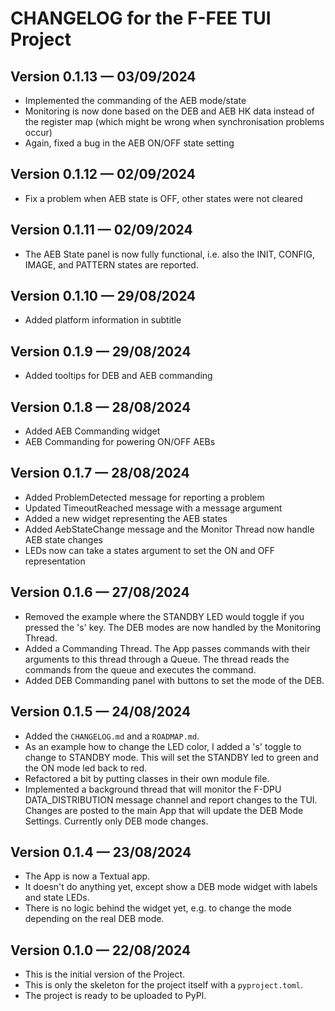  # CHANGELOG for the F-FEE TUI Project

## Version 0.1.13 — 03/09/2024

- Implemented the commanding of the AEB mode/state
- Monitoring is now done based on the DEB and AEB HK data instead of the register map (which might be wrong when synchronisation problems occur)
- Again, fixed a bug in the AEB ON/OFF state setting

## Version 0.1.12 — 02/09/2024

- Fix a problem when AEB state is OFF, other states were not cleared

## Version 0.1.11 — 02/09/2024

- The AEB State panel is now fully functional, i.e. also the INIT, CONFIG, IMAGE, and PATTERN states are reported.

## Version 0.1.10 — 29/08/2024

- Added platform information in subtitle

## Version 0.1.9 — 29/08/2024

- Added tooltips for DEB and AEB commanding

## Version 0.1.8 — 28/08/2024

- Added AEB Commanding widget
- AEB Commanding for powering ON/OFF AEBs 

## Version 0.1.7 — 28/08/2024

- Added ProblemDetected message for reporting a problem
- Updated TimeoutReached message with a message argument
- Added a new widget representing the AEB states
- Added AebStateChange message and the Monitor Thread now handle AEB state changes
- LEDs now can take a states argument to set the ON and OFF representation

## Version 0.1.6 — 27/08/2024

- Removed the example where the STANDBY LED would toggle if you pressed the 's' key. The DEB modes are now handled by the Monitoring Thread.
- Added a Commanding Thread. The App passes commands with their arguments to this thread through a Queue. The thread reads the commands from the queue and executes the command. 
- Added DEB Commanding panel with buttons to set the mode of the DEB.

## Version 0.1.5 — 24/08/2024

- Added the `CHANGELOG.md` and a `ROADMAP.md`.
- As an example how to change the LED color, I added a 's' toggle to change to STANDBY mode. This will set the STANDBY led to green and the ON mode led back to red.
- Refactored a bit by putting classes in their own module file.
- Implemented a background thread that will monitor the F-DPU DATA_DISTRIBUTION message channel and report changes to the TUI. Changes are posted to the main App that will update the DEB Mode Settings. Currently only DEB mode changes. 

## Version 0.1.4 — 23/08/2024

- The App is now a Textual app.
- It doesn't do anything yet, except show a DEB mode widget with labels and state LEDs.
- There is no logic behind the widget yet, e.g. to change the mode depending on the real DEB mode.

## Version 0.1.0 — 22/08/2024

- This is the initial version of the Project.
- This is only the skeleton for the project itself with a `pyproject.toml`.
- The project is ready to be uploaded to PyPI.
